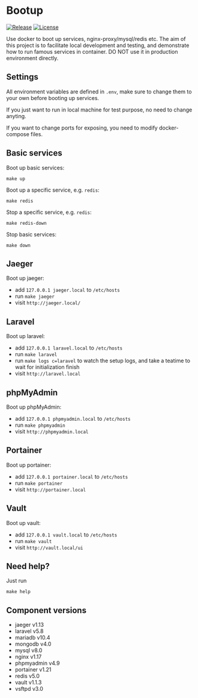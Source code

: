# Bootup

[![Release](https://img.shields.io/github/release/dakalab/bootup.svg)](https://github.com/dakalab/bootup/releases)
[![License](https://img.shields.io/github/license/dakalab/bootup.svg)](https://github.com/dakalab/bootup)

Use docker to boot up services, nginx-proxy/mysql/redis etc. The aim of this project is to facilitate local development and testing, and demonstrate how to run famous services in container. DO NOT use it in production environment directly.

## Settings

All environment variables are defined in `.env`, make sure to change them to your own before booting up services.

If you just want to run in local machine for test purpose, no need to change anyting.

If you want to change ports for exposing, you need to modify docker-compose files.

## Basic services

Boot up basic services:

```
make up
```

Boot up a specific service, e.g. `redis`:

```
make redis
```

Stop a specific service, e.g. `redis`:

```
make redis-down
```

Stop basic services:

```
make down
```

## Jaeger

Boot up jaeger:

- add `127.0.0.1 jaeger.local` to `/etc/hosts`
- run `make jaeger`
- visit `http://jaeger.local/`

## Laravel

Boot up laravel:

- add `127.0.0.1 laravel.local` to `/etc/hosts`
- run `make laravel`
- run `make logs c=laravel` to watch the setup logs, and take a teatime to wait for initialization finish
- visit `http://laravel.local`

## phpMyAdmin

Boot up phpMyAdmin:

- add `127.0.0.1 phpmyadmin.local` to `/etc/hosts`
- run `make phpmyadmin`
- visit `http://phpmyadmin.local`

## Portainer

Boot up portainer:

- add `127.0.0.1 portainer.local` to `/etc/hosts`
- run `make portainer`
- visit `http://portainer.local`

## Vault

Boot up vault:

- add `127.0.0.1 vault.local` to `/etc/hosts`
- run `make vault`
- visit `http://vault.local/ui`

## Need help?

Just run

```
make help
```

## Component versions

- jaeger v1.13
- laravel v5.8
- mariadb v10.4
- mongodb v4.0
- mysql v8.0
- nginx v1.17
- phpmyadmin v4.9
- portainer v1.21
- redis v5.0
- vault v1.1.3
- vsftpd v3.0
